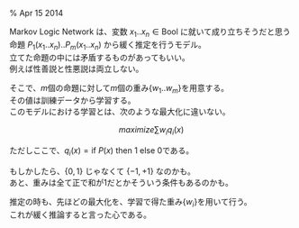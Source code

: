 % Apr 15 2014

Markov Logic Network は、変数 $x_1 .. x_n \in \textrm{Bool}$ に就いて成り立ちそうだと思う  
命題 $P_1(x_1 .. x_n) .. P_m(x_1 .. x_n)$ から緩く推定を行うモデル。  
立てた命題の中には矛盾するものがあってもいい。  
例えば性善説と性悪説は両立しない。  
  
そこで、$m$個の命題に対して$m$個の重み$\{w_1 .. w_m\}$を用意する。  
その値は訓練データから学習する。  
このモデルにおける学習とは、次のような最大化に違いない。  

$$ maximize \sum w_i q_i(x) $$  

ただしここで、$q_i(x) = \textrm{if} ~ P(x) ~ \textrm{then} ~ 1 ~ \textrm{else} ~ 0$である。  
  
もしかしたら、$\{0, 1\}$ じゃなくて $\{-1, +1\}$ なのかも。  
あと、重みは全て正で和が1だとかそういう条件もあるのかも。  
  
推定の時も、先ほどの最大化を、学習で得た重み$\{w_i\}$を用いて行う。  
これが緩く推論すると言った心である。  
